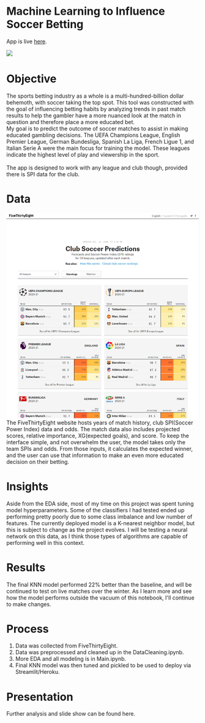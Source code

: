 # Machine Learning to Influence Soccer Betting
App is live [here](https://soccer-match-betting-tool.herokuapp.com/).

<img src="https://www.thetimes.co.uk/imageserver/image/%2Fmethode%2Ftimes%2Fprod%2Fweb%2Fbin%2Fefe61ce4-a3e3-11ea-a585-dcb14d2bcd47.jpg?crop=3812%2C2144%2C124%2C326&resize=1180">

# Objective
The sports betting industry as a whole is a multi-hundred-billion dollar behemoth, with soccer taking the top spot. This tool was constructed with the goal of influencing betting habits by analyzing trends in past match results to help the gambler have a more nuanced look at the match in question and therefore place a more educated bet. <br>
My goal is to predict the outcome of soccer matches to assist in making educated gambling decisions. The UEFA Champions League, English Premier League, German Bundesliga, Spanish La Liga, French Ligue 1, and Italian Serie A were the main focus for training the model. These leagues indicate the highest level of play and viewership in the sport. <br>  
The app is designed to work with any league and club though, provided there is SPI data for the club. <br>

# Data
![FiveThirtyEight](Images/538.png)
The FiveThirtyEight website hosts years of match history, club SPI(Soccer Power Index) data and odds. The match data also includes projected scores, relative importance, XG(expected goals), and score. To keep the interface simple, and not overwhelm the user, the model takes only the team SPIs and odds. From those inputs, it calculates the expected winner, and the user can use that information to make an even more educated decision on their betting. 

# Insights
Aside from the EDA side, most of my time on this project was spent tuning model hyperparameters. Some of the classifiers I had tested ended up performing pretty poorly due to some class imbalance and low number of features. The currently deployed model is a K-nearest neighbor model, but this is subject to change as the project evolves. I will be testing a neural network on this data, as I think those types of algorithms are capable of performing well in this context. 

# Results
The final KNN model performed 22% better than the baseline, and will be continued to test on live matches over the winter. As I learn more and see how the model performs outside the vacuum of this notebook, I'll continue to make changes. 

# Process
1. Data was collected from FiveThirtyEight. 
2. Data was preprocessed and cleaned up in the DataCleaning.ipynb.
3. More EDA and all modeling is in Main.ipynb. 
4. Final KNN model was then tuned and pickled to be used to deploy via Streamlit/Heroku. 

# Presentation
Further analysis and slide show can be found here.
